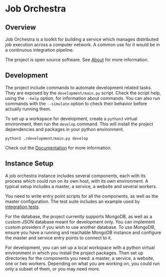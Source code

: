 # Job Orchestra


## Overview

Job Orchestra is a toolkit for building a service which manages distributed job execution across a computer network.
A common use for it would be in a continuous integration pipeline.

The project is open source software. See [About](about.md) for more information.


## Development

The project include commands to automate development related tasks. They are exposed by the `development/main.py` script. Check the script help, using the `--help` option, for information about commands. You can also run commands with the `--simulate` option to check their behavior before actually running them.


To set up a workspace for development, create a `python3` virtual environment, then run the `develop` command. This will install the project dependencies and packages in your python environment.

```
python3 ./development/main.py develop
```

Check out the [Documentation](documentation) for more information.


## Instance Setup

A job orchestra instance includes several components, each with its process which could run on its own host, with its own environment. A typical setup includes a master, a service, a website and several workers.

You need to write entry point scripts for all the components, as well as the master configuration. The test suite includes an example used by [integration tests](test/integration).

For the database, the project currently supports MongoDB, as well as a custom JSON database meant for development only. You can implement custom providers if you wish to use another database. To use MongoDB, ensure you have a running and reachable MongoDB instance and configure the master and service entry points to connect to it.

For development, you can set up a local workspace with a python virtual environment in which you install the project packages. Then set up directories for the components you need: a master, a service, a website, one or two workers. Depending on what you are working on, you could run only a subset of them, or you may need more.
